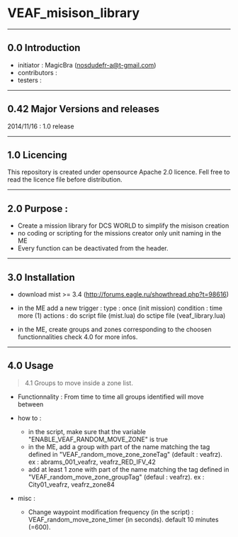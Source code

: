 VEAF_misison_library
====================


-----------------------------
0.0 Introduction
-----------------------------
- initiator    : MagicBra (nosdudefr-a@t-gmail.com)
- contributors : 
- testers      :


-----------------------------
0.42 Major Versions and releases
-----------------------------
2014/11/16 : 1.0 release

-----------------------------
1.0 Licencing
-----------------------------
This repository is created under opensource Apache 2.0 licence.
Fell free to read the licence file before distribution. 

----------------------------
2.0 Purpose : 
-----------------------------
- Create a mission library for DCS WORLD to simplify the misison creation 
- no coding or scripting for the missions creator only unit naming in the ME
- Every function can be deactivated from the header.

-----------------------------
3.0 Installation 
-----------------------------

- download mist >= 3.4 (http://forums.eagle.ru/showthread.php?t=98616)
- in the ME add a new trigger :
  type : once (init mission)
  condition : time more (1) 
  actions :
      do script file (mist.lua)
      do sctipe file (veaf_library.lua)
      
- in the ME, create groups and zones corresponding to the choosen functionnalities
  check 4.0 for more infos.

-----------------------------
4.0 Usage
-----------------------------

> 4.1 Groups to move inside a zone list.

- Functionnality : 
  From time to time all groups identified will move between

- how to :
  - in the script, make sure that the variable "ENABLE_VEAF_RANDOM_MOVE_ZONE" is true
  - in the ME, add a group with part of the name matching the tag defined in "VEAF_random_move_zone_zoneTag" (default : veafrz).
    ex : abrams_001_veafrz, veafrz_RED_IFV_42
  - add at least 1 zone with part of the name matching the tag defined in "VEAF_random_move_zone_groupTag" (defaul : veafrz).
   ex : City01_veafrz, veafrz_zone84

- misc : 
  - Change waypoint modification frequency (in the script) : VEAF_random_move_zone_timer (in seconds). default 10 minutes (=600).
   
